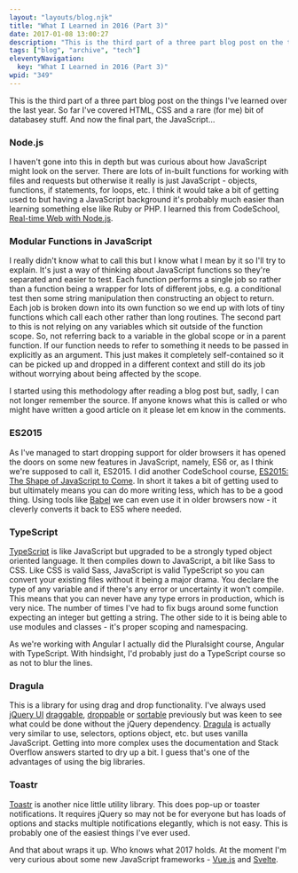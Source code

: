 ```yaml
---
layout: "layouts/blog.njk"
title: "What I Learned in 2016 (Part 3)"
date: 2017-01-08 13:00:27
description: "This is the third part of a three part blog post on the things I've learned over the last year"
tags: ["blog", "archive", "tech"]
eleventyNavigation:
  key: "What I Learned in 2016 (Part 3)"
wpid: "349"
---
```


This is the third part of a three part blog post on the things I've learned over the last year. So far I've covered HTML, CSS and a rare (for me) bit of databasey stuff. And now the final part, the JavaScript...

<h3>Node.js</h3>
I haven't gone into this in depth but was curious about how JavaScript might look on the server. There are lots of in-built functions for working with files and requests but otherwise it really is just JavaScript - objects, functions, if statements, for loops, etc. I think it would take a bit of getting used to but having a JavaScript background it's probably much easier than learning something else like Ruby or PHP. I learned this from CodeSchool, <a href="https://www.codeschool.com/courses/real-time-web-with-node-js" target="_blank">Real-time Web with Node.js</a>.
<h3>Modular Functions in JavaScript</h3>
I really didn't know what to call this but I know what I mean by it so I'll try to explain. It's just a way of thinking about JavaScript functions so they're separated and easier to test. Each function performs a single job so rather than a function being a wrapper for lots of different jobs, e.g. a conditional test then some string manipulation then constructing an object to return. Each job is broken down into its own function so we end up with lots of tiny functions which call each other rather than long routines. The second part to this is not relying on any variables which sit outside of the function scope. So, not referring back to a variable in the global scope or in a parent function. If our function needs to refer to something it needs to be passed in explicitly as an argument. This just makes it completely self-contained so it can be picked up and dropped in a different context and still do its job without worrying about being affected by the scope.

I started using this methodology after reading a blog post but, sadly, I can not longer remember the source. If anyone knows what this is called or who might have written a good article on it please let em know in the comments.

<h3>ES2015</h3>
As I've managed to start dropping support for older browsers it has opened the doors on some new features in JavaScript, namely, ES6 or, as I think we're supposed to call it, ES2015. I did another CodeSchool course, <a href="https://www.codeschool.com/courses/es2015-the-shape-of-javascript-to-come" target="_blank">ES2015: The Shape of JavaScript to Come</a>. In short it takes a bit of getting used to but ultimately means you can do more writing less, which has to be a good thing. Using tools like <a href="https://babeljs.io/" target="_blank">Babel</a> we can even use it in older browsers now - it cleverly converts it back to ES5 where needed.
<h3>TypeScript</h3>
<a href="https://www.typescriptlang.org/" target="_blank">TypeScript</a> is like JavaScript but upgraded to be a strongly typed object oriented language. It then compiles down to JavaScript, a bit like Sass to CSS. Like CSS is valid Sass, JavaScript is valid TypeScript so you can convert your existing files without it being a major drama. You declare the type of any variable and if there's any error or uncertainty it won't compile. This means that you can never have any type errors in production, which is very nice. The number of times I've had to fix bugs around some function expecting an integer but getting a string. The other side to it is being able to use modules and classes - it's proper scoping and namespacing.

As we're working with Angular I actually did the Pluralsight course, Angular with TypeScript. With hindsight, I'd probably just do a TypeScript course so as not to blur the lines.

<h3>Dragula</h3>
This is a library for using drag and drop functionality. I've always used <a href="https://jqueryui.com/droppable/" target="_blank">jQuery UI</a> <a href="https://jqueryui.com/draggable/" target="_blank">draggable</a>, <a href="https://jqueryui.com/droppable/" target="_blank">droppable</a> or <a href="https://jqueryui.com/sortable/" target="_blank">sortable</a> previously but was keen to see what could be done without the jQuery dependency. <a href="https://bevacqua.github.io/dragula/" target="_blank">Dragula</a> is actually very similar to use, selectors, options object, etc. but uses vanilla JavaScript. Getting into more complex uses the documentation and Stack Overflow answers started to dry up a bit. I guess that's one of the advantages of using the big libraries.
<h3>Toastr</h3>
<a href="https://codeseven.github.io/toastr/" target="_blank">Toastr</a> is another nice little utility library. This does pop-up or toaster notifications. It requires jQuery so may not be for everyone but has loads of options and stacks multiple notifications elegantly, which is not easy. This is probably one of the easiest things I've ever used.

And that about wraps it up. Who knows what 2017 holds. At the moment I'm very curious about some new JavaScript frameworks - <a href="https://vuejs.org/" target="_blank">Vue.js</a> and <a href="https://svelte.technology/" target="_blank">Svelte</a>.
